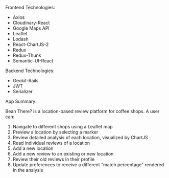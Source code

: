 Frontend Technologies: 
- Axios
- Cloudinary-React
- Google Maps API
- Leaflet
- Lodash
- React-ChartJS-2
- Redux
- Redux-Thunk
- Semantic-UI-React

Backend Technologies: 
- Geokit-Rails
- JWT
- Serializer

App Summary:

Bean There? is a location-based review platform for coffee shops. 
A user can:
1. Navigate to different shops using a Leaflet map
2. Preview a location by selecting a marker
3. Review detailed analysis of each location, visualized by ChartJS
4. Read individual reviews of a location
5. Add a new location
6. Add a new review to an existing or new location
7. Review their old reviews in their profile
8. Update preferences to receive a different "match percentage" rendered in the analysis


